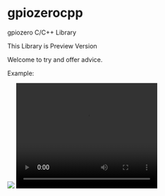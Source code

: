 # gpiozerocpp
gpiozero C/C++ Library

This Library is Preview Version

Welcome to try and offer advice.

Example:

<image src=https://github.com/andrew98450/gpiozerocpp/blob/0.1-preview/img/example.png>
  
<video width="320" height="240" controls>  
  <source src=https://github.com/andrew98450/gpiozerocpp/blob/0.1-preview/img/demo.mp4 type="video/mp4">
</video>




